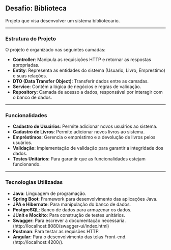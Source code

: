## Desafio: Biblioteca

Projeto que visa desenvolver um sistema bibliotecario.

***
### Estrutura do Projeto

O projeto é organizado nas seguintes camadas:

- **Controller**: Manipula as requisições HTTP e retornar as respostas apropriadas.
- **Entity**: Representa as entidades do sistema (Usuario, Livro, Emprestimo) e suas relações.
- **DTO (Data Transfer Object)**: Transferir dados entre as camadas.
- **Service**: Contém a lógica de negócios e regras de validação.
- **Repository**: Camada de acesso a dados, responsável por interagir com o banco de dados.
---
### Funcionalidades

- **Cadastro de Usuários**: Permite adicionar novos usuários ao sistema.
- **Cadastro de Livros**: Permite adicionar novos livros ao sistema.
- **Empréstimos**: Gerencia o empréstimo e a devolução de livros pelos usuários.
- **Validação**: Implementação de validação para garantir a integridade dos dados.
- **Testes Unitários**: Para garantir que as funcionalidades estejam funcionando.

---
### Tecnologias Utilizadas

- **Java**: Linguagem de programação.
- **Spring Boot**: Framework para desenvolvimento das aplicações Java.
- **JPA e Hibernate**: Para manipulação do banco de dados.
- **PostgreSQL**: Banco de dados para armazenar os dados.
- **JUnit e Mockito**: Para construção de testes unitários.
- **Swagger**: Para escrever a documentação necessaria.(http://localhost:8080/swagger-ui/index.html)
- **Postman**: Para testar as requisões HTTP.
- **Angular**: Para o desenvolvimento das telas Front-end. (http://localhost:4200/).